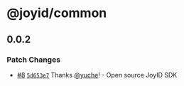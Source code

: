 # @joyid/common

## 0.0.2

### Patch Changes

- [#8](https://github.com/nervina-labs/joyid-sdk-js/pull/8) [`5d653e7`](https://github.com/nervina-labs/joyid-sdk-js/commit/5d653e71b7d8d47edcf300d9acd8a9fb7c852c32) Thanks [@yuche](https://github.com/yuche)! - Open source JoyID SDK
